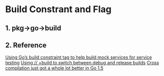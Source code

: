 # Build Constrant and Flag

## 1. pkg->go->build

## 2. Reference
[Using Go’s build constraint tag to help build mock services for service testing](https://medium.com/dtoebe/using-gos-build-constraint-tag-to-help-build-mock-services-for-service-testing-b246e39d8a81)
[Using // +build to switch between debug and release builds](https://dave.cheney.net/2014/09/28/using-build-to-switch-between-debug-and-release)
[Cross compilation just got a whole lot better in Go 1.5](https://dave.cheney.net/2015/03/03/cross-compilation-just-got-a-whole-lot-better-in-go-1-5)
